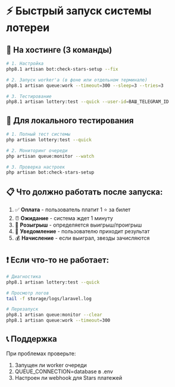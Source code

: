 # ⚡ Быстрый запуск системы лотереи

## 🚀 На хостинге (3 команды)

```bash
# 1. Настройка
php8.1 artisan bot:check-stars-setup --fix

# 2. Запуск worker'а (в фоне или отдельном терминале)
php8.1 artisan queue:work --timeout=300 --sleep=3 --tries=3

# 3. Тестирование
php8.1 artisan lottery:test --quick --user-id=ВАШ_TELEGRAM_ID
```

## 🧪 Для локального тестирования

```bash
# 1. Полный тест системы
php artisan lottery:test --quick

# 2. Мониторинг очереди
php artisan queue:monitor --watch

# 3. Проверка настроек
php artisan bot:check-stars-setup
```

## 📋 Что должно работать после запуска:

1. ✅ **Оплата** - пользователь платит 1 ⭐ за билет
2. ⏰ **Ожидание** - система ждет 1 минуту
3. 🎲 **Розыгрыш** - определяется выигрыш/проигрыш
4. 📱 **Уведомление** - пользователю приходит результат
5. 💰 **Начисление** - если выиграл, звезды зачисляются

## ❗ Если что-то не работает:

```bash
# Диагностика
php8.1 artisan lottery:test --quick

# Просмотр логов
tail -f storage/logs/laravel.log

# Перезапуск
php8.1 artisan queue:monitor --clear
php8.1 artisan queue:work --timeout=300
```

## 📞 Поддержка

При проблемах проверьте:
1. Запущен ли worker очереди
2. QUEUE_CONNECTION=database в .env
3. Настроен ли webhook для Stars платежей

